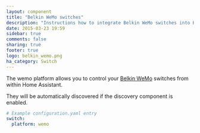 ```yaml
---
layout: component
title: "Belkin WeMo switches"
description: "Instructions how to integrate Belkin WeMo switches into Home Assistant."
date: 2015-03-23 19:59
sidebar: true
comments: false
sharing: true
footer: true
logo: belkin_wemo.png
ha_category: Switch
---
```



The wemo platform allows you to control your [Belkin WeMo](http://www.belkin.com/us/p/P-F7C027/) switches from within Home Assistant.

They will be automatically discovered if the discovery component is enabled.

```yaml
# Example configuration.yaml entry
switch:
  platform: wemo
```
